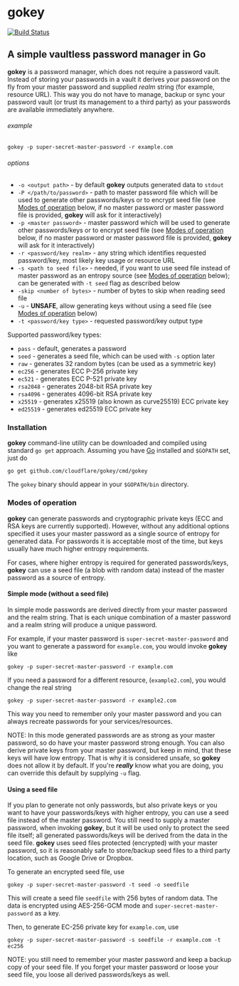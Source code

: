 # gokey

[![Build Status](https://travis-ci.org/cloudflare/gokey.svg?branch=master)](https://travis-ci.org/cloudflare/gokey)

## A simple vaultless password manager in Go
**gokey** is a password manager, which does not require a password vault. Instead of storing your passwords in a vault it derives your password on the fly from your master password and supplied _realm_ string (for example, resource URL). This way you do not have to manage, backup or sync your password vault (or trust its management to a third party) as your passwords are available immediately anywhere.

###### example
```
gokey -p super-secret-master-password -r example.com
```

###### options

  - `-o <output path>` - by default **gokey** outputs generated data to `stdout`
  - `-P </path/to/password>` - path to master password file which will be used to generate other passwords/keys or to encrypt seed file (see [Modes of operation](#modes-of-operation) below, if no master password or master password file is provided, **gokey** will ask for it interactively)
  - `-p <master password>` - master password which will be used to generate other passwords/keys or to encrypt seed file (see [Modes of operation](#modes-of-operation) below, if no master password or master password file is provided, **gokey** will ask for it interactively)
  - `-r <password/key realm>` - any string which identifies requested password/key, most likely key usage or resource URL
  - `-s <path to seed file>` - needed, if you want to use seed file instead of master password as an entropy source (see [Modes of operation](#modes-of-operation) below); can be generated with `-t seed` flag as described below
  - `-skip <number of bytes>` - number of bytes to skip when reading seed file
  - `-u` - **UNSAFE**, allow generating keys without using a seed file (see [Modes of operation](#modes-of-operation) below)
  - `-t <password/key type>` - requested password/key output type

Supported password/key types:
  * `pass` - default, generates a password
  * `seed` - generates a seed file, which can be used with `-s` option later
  * `raw` - generates 32 random bytes (can be used as a symmetric key)
  * `ec256` - generates ECC P-256 private key
  * `ec521` - generates ECC P-521 private key
  * `rsa2048` - generates 2048-bit RSA private key
  * `rsa4096` - generates 4096-bit RSA private key
  * `x25519` - generates x25519 (also known as curve25519) ECC private key
  * `ed25519` - generates ed25519 ECC private key

### Installation
**gokey** command-line utility can be downloaded and compiled using standard `go get` approach. Assuming you have [Go](https://golang.org/doc/install) installed and `$GOPATH` set, just do
```
go get github.com/cloudflare/gokey/cmd/gokey
```
The `gokey` binary should appear in your `$GOPATH/bin` directory.

### Modes of operation
**gokey** can generate passwords and cryptographic private keys (ECC and RSA keys are currently supported). However, without any additional options specified it uses your master password as a single source of entropy for generated data. For passwords it is acceptable most of the time, but keys usually have much higher entropy requirements.

For cases, where higher entropy is required for generated passwords/keys, **gokey** can use a seed file (a blob with random data) instead of the master password as a source of entropy.

#### Simple mode (without a seed file)
In simple mode passwords are derived directly from your master password and the realm string. That is each unique combination of a master password and a realm string will produce a unique password.

For example, if your master password is `super-secret-master-password` and you want to generate a password for `example.com`, you would invoke **gokey** like
```
gokey -p super-secret-master-password -r example.com
```

If you need a password for a different resource, (`example2.com`), you would change the real string
```
gokey -p super-secret-master-password -r example2.com
```
This way you need to remember only your master password and you can always recreate passwords for your services/resources.

NOTE: In this mode generated passwords are as strong as your master password, so do have your master password strong enough. You can also derive private keys from your master password, but keep in mind, that these keys will have low entropy. That is why it is considered unsafe, so **gokey** does not allow it by default. If you're **_really_** know what you are doing, you can override this default by supplying `-u` flag.

#### Using a seed file
If you plan to generate not only passwords, but also private keys or you want to have your passwords/keys with higher entropy, you can use a seed file instead of the master password. You still need to supply a master password, when invoking **gokey**, but it will be used only to protect the seed file itself; all generated passwords/keys will be derived from the data in the seed file. **gokey** uses seed files protected (encrypted) with your master password, so it is reasonably safe to store/backup seed files to a third party location, such as Google Drive or Dropbox.

To generate an encrypted seed file, use
```
gokey -p super-secret-master-password -t seed -o seedfile
```
This will create a seed file `seedfile` with 256 bytes of random data. The data is encrypted using AES-256-GCM mode and `super-secret-master-password` as a key.

Then, to generate EC-256 private key for `example.com`, use
```
gokey -p super-secret-master-password -s seedfile -r example.com -t ec256
```

NOTE: you still need to remember your master password and keep a backup copy of your seed file. If you forget your master password or loose your seed file, you loose all derived passwords/keys as well.
